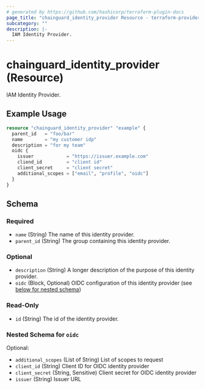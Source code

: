 ```yaml
---
# generated by https://github.com/hashicorp/terraform-plugin-docs
page_title: "chainguard_identity_provider Resource - terraform-provider-chainguard"
subcategory: ""
description: |-
  IAM Identity Provider.
---
```


# chainguard_identity_provider (Resource)

IAM Identity Provider.

## Example Usage

```terraform
resource "chainguard_identity_provider" "example" {
  parent_id   = "foo/bar"
  name        = "my customer idp"
  description = "for my team"
  oidc {
    issuer            = "https://issuer.example.com"
    cliend_id         = "client id"
    client_secret     = "client secret"
    additional_scopes = ["email", "profile", "oidc"]
  }
}
```

<!-- schema generated by tfplugindocs -->
## Schema

### Required

- `name` (String) The name of this identity provider.
- `parent_id` (String) The group containing this identity provider.

### Optional

- `description` (String) A longer description of the purpose of this identity provider.
- `oidc` (Block, Optional) OIDC configuration of this identity provider (see [below for nested schema](#nestedblock--oidc))

### Read-Only

- `id` (String) The id of the identity provider.

<a id="nestedblock--oidc"></a>
### Nested Schema for `oidc`

Optional:

- `additional_scopes` (List of String) List of scopes to request
- `client_id` (String) Client ID for OIDC identity provider
- `client_secret` (String, Sensitive) Client secret for OIDC identity provider
- `issuer` (String) Issuer URL
